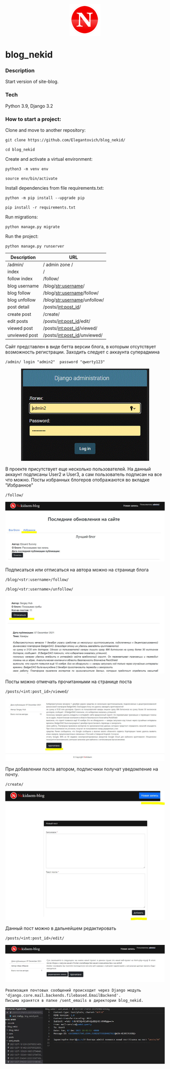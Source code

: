 <p align="center"><img src="https://github.com/Elegantovich/blog_nekid/blob/Elegantovich/blog_nekid/static/img/logo1.gif"></p>

# blog_nekid

### Description
Start version of site-blog.

### Tech
Python 3.9, Django 3.2

### How to start a project:

Clone and move to another repository:

```
git clone https://github.com/Elegantovich/blog_nekid/
```

```
cd blog_nekid
```

Create and activate a virtual environment:

```
python3 -m venv env
```

```
source env/bin/activate
```

Install dependencies from file requirements.txt:

```
python -m pip install --upgrade pip
```

```
pip install -r requirements.txt
```

Run migrations:

```
python manage.py migrate 
```

Run the project:

```
python manage.py runserver
```


| Description | URL |
| ------ | ------ |
| /admin/ | / admin zone /
| index | / |
| follow index | /follow/ |
| blog username | /blog/<str:username>/ |
| blog follow | /blog/<str:username>/follow/ |
| blog unfollow | /blog/<str:username>/unfollow/ |
| post detail | /posts/<int:post_id>/ |
| create post | /create/ |
| edit posts | /posts/<int:post_id>/edit/ |
| viewed post | /posts/<int:post_id>/viewed/ |
| unviewed post | /posts/<int:post_id>/unviewed/ |

Сайт представлен в виде бетта версии блога, в которым отсутствует возможность регистрации. Заходить следует с аккаунта суперадмина 

```
/admin/ login "admin2"  password "qwerty123"
```

<p align="center"><img src="https://github.com/Elegantovich/blog_nekid/blob/Elegantovich/blog_nekid/static/img/nekid2.JPG"></p>
В проекте присутствует еще несколько пользователей. На данный аккаунт подписаны User2 и User3, а сам пользователь подписан на все что можно. Посты избранных блогеров отображаются во вкладке "Избранное"

```
/follow/
```

<p align="center"><img src="https://github.com/Elegantovich/blog_nekid/blob/Elegantovich/blog_nekid/static/img/nekid3.JPG"></p>
Подписаться или отписаться на автора можно на странице блога

```
/blog/<str:username>/follow/
```

```
/blog/<str:username>/unfollow/
```

<p align="center"><img src="https://github.com/Elegantovich/blog_nekid/blob/Elegantovich/blog_nekid/static/img/nekid4.JPG"></p>
Посты можно отмечать прочитанными на странице поста

```
/posts/<int:post_id>/viewed/
```

<p align="center"><img src="https://github.com/Elegantovich/blog_nekid/blob/Elegantovich/blog_nekid/static/img/nekid5.JPG"></p>
При добавлении поста автором, подписчики получат уведомление на почту.

```
/create/
```

<p align="center"><img src="https://github.com/Elegantovich/blog_nekid/blob/Elegantovich/blog_nekid/static/img/nekid6.JPG"></p>
Данный пост можно в дальнейшем редактировать

```
/posts/<int:post_id>/edit/
```

<p align="center"><img src="https://github.com/Elegantovich/blog_nekid/blob/Elegantovich/blog_nekid/static/img/nekid7.JPG"></p>

```
Реализация почтовых сообщений происходит через Django модуль 'django.core.mail.backends.filebased.EmailBackend'.
Письма хранятся в папке /sent_emails в директории blog_nekid.
```

<p align="center"><img src="https://github.com/Elegantovich/blog_nekid/blob/Elegantovich/blog_nekid/static/img/nekid8.JPG"></p>



